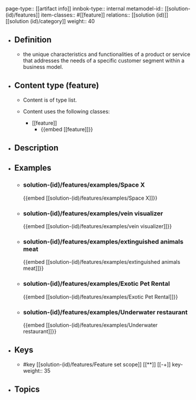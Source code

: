 page-type:: [[artifact info]]
innbok-type:: internal
metamodel-id:: [[solution-(id)/features]]
item-classes:: #[[feature]]
relations:: [[solution (id)]] [[solution (id)/category]]
weight:: 40

- ## Definition
  - the unique characteristics and functionalities of a product or service that addresses the needs of a specific customer segment within a business model.
- ## Content type (feature)
  - Content is of type list.
  
  - Content uses the following classes:
    - [[feature]]
      - {{embed [[feature]]}}
  
- ## Description
- ## Examples
  - ### solution-(id)/features/examples/Space X
    {{embed [[solution-(id)/features/examples/Space X]]}}
  - ### solution-(id)/features/examples/vein visualizer
    {{embed [[solution-(id)/features/examples/vein visualizer]]}}
  - ### solution-(id)/features/examples/extinguished animals meat
    {{embed [[solution-(id)/features/examples/extinguished animals meat]]}}
  - ### solution-(id)/features/examples/Exotic Pet Rental
    {{embed [[solution-(id)/features/examples/Exotic Pet Rental]]}}
  - ### solution-(id)/features/examples/Underwater restaurant
    {{embed [[solution-(id)/features/examples/Underwater restaurant]]}}
  
- ## Keys
  - #key [[solution-(id)/features/Feature set scope]] [[**]] [[-+]]
    key-weight:: 35
- ## Topics
  

